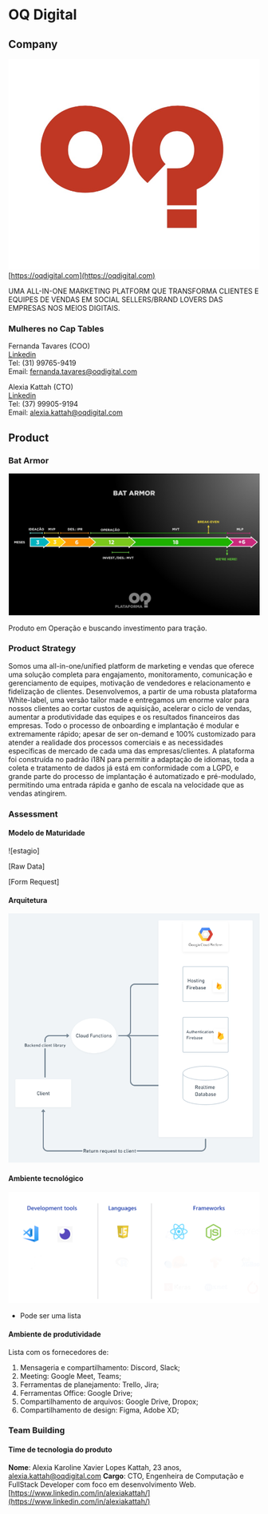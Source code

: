 # OQ Digital

## Company

![logo](./images/logo.jpeg)  
[https://oqdigital.com](https://oqdigital.com)  

UMA ALL-IN-ONE MARKETING PLATFORM QUE TRANSFORMA CLIENTES E EQUIPES DE VENDAS EM SOCIAL SELLERS/BRAND LOVERS DAS EMPRESAS NOS MEIOS DIGITAIS.

### Mulheres no Cap Tables
Fernanda Tavares (COO)  
[Linkedin](https://www.linkedin.com/in/fernandatavaresnascimento (Fernanda Tavares))  
Tel: (31) 99765-9419  
Email: fernanda.tavares@oqdigital.com

Alexia Kattah (CTO)  
[Linkedin](https://www.linkedin.com/in/alexiakattah (Alexia Kattah))  
Tel: (37) 99905-9194  
Email: alexia.kattah@oqdigital.com

## Product

### Bat Armor

![estagio](./images/bat-armor.jpeg) 

Produto em Operação e buscando investimento para tração.

### Product Strategy

Somos uma all-in-one/unified platform de marketing e vendas que oferece uma solução completa para engajamento, monitoramento, comunicação e gerenciamento de equipes, motivação de vendedores e relacionamento e fidelização de clientes. Desenvolvemos, a partir de uma robusta plataforma White-label, uma versão tailor made e entregamos um enorme valor para nossos clientes ao cortar custos de aquisição, acelerar o ciclo de vendas, aumentar a produtividade das equipes e os resultados financeiros das empresas. Todo o processo de onboarding e implantação é modular e extremamente rápido; apesar de ser on-demand e 100% customizado para atender a realidade dos processos comerciais e as necessidades específicas de mercado de cada uma das empresas/clientes. A plataforma foi construída no padrão i18N para permitir a adaptação de idiomas, toda a coleta e tratamento de dados já está em conformidade com a LGPD, e grande parte do processo de implantação é automatizado e pré-modulado, permitindo uma entrada rápida e ganho de escala na velocidade que as vendas atingirem.

### Assessment

#### Modelo de Maturidade
![estagio] 

[Raw Data]

[Form Request]


#### Arquitetura
![estagio](./images/arquitetura.png) 

#### Ambiente tecnológico
![estagio](./images/ambiente.png) 

* Pode ser uma lista

#### Ambiente de produtividade

Lista com os fornecedores de:  
1.  Mensageria e compartilhamento: Discord, Slack;
2.  Meeting: Google Meet, Teams;
3.  Ferramentas de planejamento: Trello, Jira;
4.  Ferramentas Office: Google Drive;
5.  Compartilhamento de arquivos: Google Drive, Dropox;
6.  Compartilhamento de design: Figma, Adobe XD;


### Team Building

#### Time de tecnologia do produto
**Nome**: Alexia Karoline Xavier Lopes Kattah, 23 anos, alexia.kattah@oqdigital.com
**Cargo**: CTO, Engenheira de Computação e FullStack Developer com foco em desenvolvimento Web.
[https://www.linkedin.com/in/alexiakattah/](https://www.linkedin.com/in/alexiakattah/)
